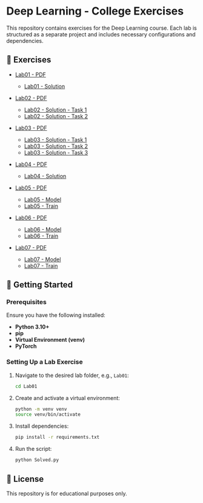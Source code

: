 # Deep Learning - College Exercises

This repository contains exercises for the Deep Learning course. Each lab is structured as a separate project and includes necessary configurations and dependencies.

## 📌 Exercises
- [Lab01 - PDF](Lab01/Lab01.pdf)
   - [Lab01 - Solution](Lab01/Solution.py)

- [Lab02 - PDF](Lab02/Lab02.pdf)
   - [Lab02 - Solution - Task 1](Lab02/Solution1.py)
   - [Lab02 - Solution - Task 2](Lab02/Solution1.py)

- [Lab03 - PDF](Lab03/Lab03.pdf)
   - [Lab03 - Solution - Task 1](Lab03/Solution1.py)
   - [Lab03 - Solution - Task 2](Lab03/Solution2.py)
   - [Lab03 - Solution - Task 3](Lab03/Solution3.py)

- [Lab04 - PDF](Lab04/Lab04.pdf)
   - [Lab04 - Solution](Lab04/Solution.py)

- [Lab05 - PDF](Lab05/Lab05.pdf)
   - [Lab05 - Model](Lab05/Model.py)
   - [Lab05 - Train](Lab05/Train.py)

- [Lab06 - PDF](Lab06/Lab06.pdf)
   - [Lab06 - Model](Lab06/Model.py)
   - [Lab06 - Train](Lab06/Train.py)

 - [Lab07 - PDF](Lab07/Lab07.pdf)
   - [Lab07 - Model](Lab07/Model.py)
   - [Lab07 - Train](Lab07/Train.py)

## 🚀 Getting Started
### Prerequisites
Ensure you have the following installed:
- **Python 3.10+**
- **pip**
- **Virtual Environment (venv)**
- **PyTorch**

### Setting Up a Lab Exercise
1. Navigate to the desired lab folder, e.g., `Lab01`:
   ```sh
   cd Lab01
   ```
2. Create and activate a virtual environment:
   ```sh
   python -m venv venv
   source venv/bin/activate
   ```
3. Install dependencies:
   ```sh
   pip install -r requirements.txt
   ```
4. Run the script:
   ```sh
   python Solved.py
   ```

## 📜 License
This repository is for educational purposes only.
